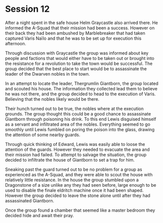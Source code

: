 # Session 12

After a night spent in the safe house Helm Graycastle also arrived there. He informed the A-Squad that their mission had been a success. However on their back they had been ambushed by Marblebreaker that had taken captured Varis Naïlo and that he was to be set up for execution this afternoon.

Through discussion with Graycastle the group was informed about key people and factions that would either have to be taken out or brought into the resistance for a revolution to take the town would be successful. The group decided that the best place to start would be to assassinate the leader of the Dwarven nobles in the town.

In an attempt to locate the leader, Thergrumlin Giantborn, the group located and scouted his house. The information they collected lead them to believe he was not there, and the group decided to head to the execution of Varis. Believing that the nobles likely would be there.

Their hunch turned out to be true, the nobles where at the execution grounds. The group thought this could be a good chance to assassinate Giantborn through poisoning his drink. To this end Lewis disguised himself as a servant and infiltrated area of the nobles. Everything seemed to go smoothly until Lewis fumbled on poring the poison into the glass, drawing the attention of some nearby guards.

Through quick thinking of Edward, Lewis was easily able to loose the attention of the guards. However they needed to evacuate the area and their mission had failed. To attempt to salvage the situation, the group decided to infiltrate the house of Giantborn to set a trap for him. 

Sneaking past the guard turned out to be no problem for a group as experienced as the A-Squad, and they were able to scout the house with relatively little resistance. In the house the group stumbled upon a Dragonstone of a size unlike any they had seen before, large enough to be used to disable the finale eldritch machine once it had been shaped. However the group decided to leave the stone alone until after they had assassinated Giantborn.

Once the group found a chamber that seemed like a master bedroom they decided hide and await their pray. 
